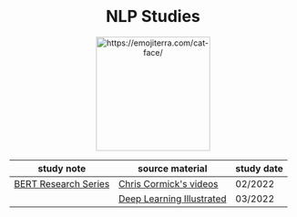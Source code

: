 <br />
<div align="center">
    <h1 align="center">NLP Studies</h1>
    <img src="https://images.emojiterra.com/google/android-11/512px/1f431.png" alt="https://emojiterra.com/cat-face/" width="200">
  
  <br />
  
  | study note  | source material | study date |
| ------------- | ------------- | ------------- |
| [BERT Research Series](BERT%20Research%20Series.pdf)  | [Chris Cormick's videos](https://www.youtube.com/playlist?list=PLam9sigHPGwOBuH4_4fr-XvDbe5uneaf6)  | 02/2022 |
|  | [Deep Learning Illustrated](https://www.amazon.com/Deep-Learning-Illustrated-Intelligence-Addison-Wesley/dp/0135116694) | 03/2022 |
</div>

